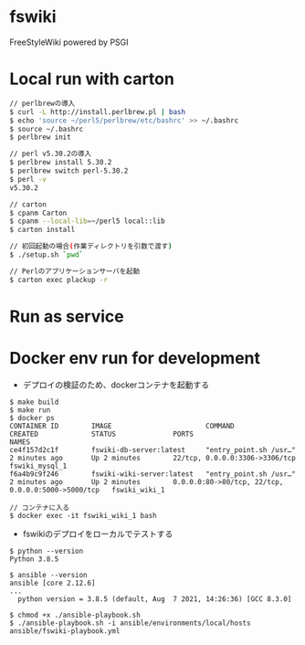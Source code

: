fswiki
======

FreeStyleWiki powered by PSGI


Local run with carton
======================

```sh
// perlbrewの導入
$ curl -L http://install.perlbrew.pl | bash
$ echo 'source ~/perl5/perlbrew/etc/bashrc' >> ~/.bashrc
$ source ~/.bashrc
$ perlbrew init

// perl v5.30.2の導入
$ perlbrew install 5.30.2
$ perlbrew switch perl-5.30.2
$ perl -v
v5.30.2

// carton
$ cpanm Carton
$ cpanm --local-lib=~/perl5 local::lib
$ carton install

// 初回起動の場合(作業ディレクトリを引数で渡す)
$ ./setup.sh `pwd`

// Perlのアプリケーションサーバを起動
$ carton exec plackup -r
```

Run as service
==============


Docker env run for development
==============================

- デプロイの検証のため、dockerコンテナを起動する
```shell
$ make build
$ make run
$ docker ps
CONTAINER ID        IMAGE                       COMMAND                  CREATED             STATUS              PORTS                                                NAMES
ce4f157d2c1f        fswiki-db-server:latest     "entry_point.sh /usr…"   2 minutes ago       Up 2 minutes        22/tcp, 0.0.0.0:3306->3306/tcp                       fswiki_mysql_1
f6a4b9c9f246        fswiki-wiki-server:latest   "entry_point.sh /usr…"   2 minutes ago       Up 2 minutes        0.0.0.0:80->80/tcp, 22/tcp, 0.0.0.0:5000->5000/tcp   fswiki_wiki_1

// コンテナに入る
$ docker exec -it fswiki_wiki_1 bash
```

- fswikiのデプロイをローカルでテストする

```shell
$ python --version
Python 3.8.5

$ ansible --version
ansible [core 2.12.6]
...
  python version = 3.8.5 (default, Aug  7 2021, 14:26:36) [GCC 8.3.0]

$ chmod +x ./ansible-playbook.sh
$ ./ansible-playbook.sh -i ansible/environments/local/hosts ansible/fswiki-playbook.yml
```
